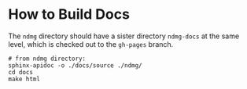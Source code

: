 # How to Build Docs

The `ndmg` directory should have a sister directory `ndmg-docs` at the same level, which is checked out to the `gh-pages` branch.

```
# from ndmg directory:
sphinx-apidoc -o ./docs/source ./ndmg/
cd docs
make html
```
